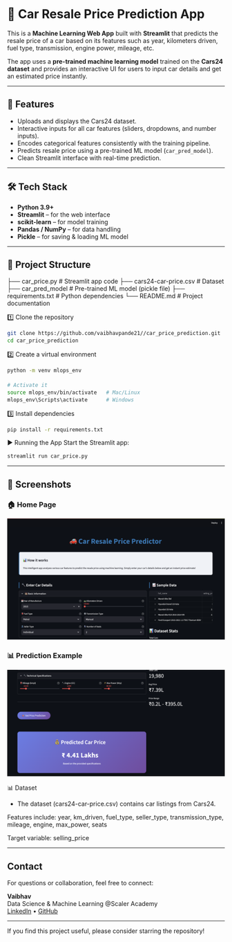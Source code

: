 # 🚗 Car Resale Price Prediction App  

This is a **Machine Learning Web App** built with **Streamlit** that predicts the resale price of a car based on its features such as year, kilometers driven, fuel type, transmission, engine power, mileage, etc.  

The app uses a **pre-trained machine learning model** trained on the **Cars24 dataset** and provides an interactive UI for users to input car details and get an estimated price instantly.  

---

## 📌 Features  
- Uploads and displays the Cars24 dataset.  
- Interactive inputs for all car features (sliders, dropdowns, and number inputs).  
- Encodes categorical features consistently with the training pipeline.  
- Predicts resale price using a pre-trained ML model (`car_pred_model`).  
- Clean Streamlit interface with real-time prediction.  

---

## 🛠️ Tech Stack  
- **Python 3.9+**  
- **Streamlit** – for the web interface  
- **scikit-learn** – for model training  
- **Pandas / NumPy** – for data handling  
- **Pickle** – for saving & loading ML model  

---

## 📂 Project Structure  

├── car_price.py # Streamlit app code
├── cars24-car-price.csv # Dataset
├── car_pred_model # Pre-trained ML model (pickle file)
├── requirements.txt # Python dependencies
└── README.md # Project documentation


1️⃣ Clone the repository
```bash
git clone https://github.com/vaibhavpande21//car_price_prediction.git
cd car_price_prediction
```

2️⃣ Create a virtual environment
```bash
python -m venv mlops_env
 
# Activate it  
source mlops_env/bin/activate   # Mac/Linux  
mlops_env\Scripts\activate      # Windows
```

3️⃣ Install dependencies
```bash
pip install -r requirements.txt
```

▶️ Running the App
Start the Streamlit app:
```bash
streamlit run car_price.py
```
---

## 📸 Screenshots  

### 🏠 Home Page  
![Home Page](ss1.png)  

### 📊 Prediction Example  
![Prediction Example](ss2.png)  


📊 Dataset

- The dataset (cars24-car-price.csv) contains car listings from Cars24.
  
 Features include:
 year, km_driven, fuel_type, seller_type, transmission_type, mileage, engine, max_power, seats

 Target variable:
 selling_price


---

## Contact

For questions or collaboration, feel free to connect:

**Vaibhav**  
Data Science & Machine Learning @Scaler Academy  
[LinkedIn](https://www.linkedin.com/in/vaibhav-pandey-re2103/) • [GitHub](https://github.com/vaibhpande21)

---

If you find this project useful, please consider starring the repository!

